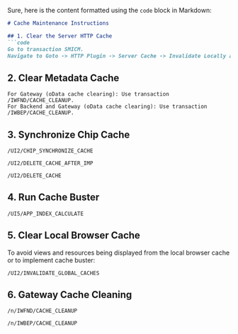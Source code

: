 Sure, here is the content formatted using the ```code``` block in Markdown:

```markdown
# Cache Maintenance Instructions

## 1. Clear the Server HTTP Cache
```code
Go to transaction SMICM.
Navigate to Goto -> HTTP Plugin -> Server Cache -> Invalidate Locally and Globally.
```

## 2. Clear Metadata Cache


```code
For Gateway (oData cache clearing): Use transaction /IWFND/CACHE_CLEANUP.
For Backend and Gateway (oData cache clearing): Use transaction /IWBEP/CACHE_CLEANUP.
```

## 3. Synchronize Chip Cache

```code
/UI2/CHIP_SYNCHRONIZE_CACHE
```


```code
/UI2/DELETE_CACHE_AFTER_IMP
```

```code
/UI2/DELETE_CACHE
```


## 4. Run Cache Buster

```code
/UI5/APP_INDEX_CALCULATE
```

## 5. Clear Local Browser Cache
To avoid views and resources being displayed from the local browser cache or to implement cache buster:

```code
/UI2/INVALIDATE_GLOBAL_CACHES
```

## 6. Gateway Cache Cleaning
```code
/n/IWFND/CACHE_CLEANUP 
```

```code
/n/IWBEP/CACHE_CLEANUP
```


